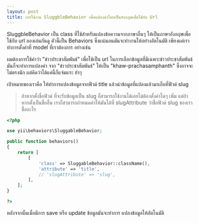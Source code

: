 ```yaml
---
layout: post
title: การใช้งาน SluggbleBehavior เพื่อแปลงคำไทยเป็นอังกฤษเพื่อใช้กับ Url
---
```


SluggbleBehavior เป็น class ที่ใช้สำหรับแปลงข้อความจากภาษาอื่นๆ ให้เป็นภาษาอังกฤษเพื่อใช้กับ url ลองเล่นกันดู
ตัวนี้เป็น Behaviors ซึ่งแน่นอนมันจะทำงานให้อย่างอัตโนมัติ เพียงแค่เราทำการตั้งค่าที่ model ที่เราต้องการ อย่างเช่น

ผมต้องการใช้คำว่า "ข่าวประชาสัมพันธ์"  เพื่อใช้เป็น url ในการเลือกข้อมูลที่มีเฉพาะข่าวประชาสัมพันธ์ มันก็จะทำการแปลงคำ จาก  "ข่าวประชาสัมพันธ์" ให้เป็น "khaw-prachasamphanth" ซึ่งอาจจะไม่ตรงนัก แต่คิดว่าได้แค่นี้ก็แจ่มแระ ฮ่าๆ

เป้าหมายของเราคือ ให้ทำการแปลงข้อมูลจากฟิวด์ title แล้วนำข้อมูลที่แปลงแล้วมาเก็บที่ฟิวด์ slug

>ถ้าหากตั้งชื่อฟิวด์ ที่จะรับข้อมูลเป็น slug ก็สามารถใช้งานได้เลยไม่ต้องตั้งค่าใดๆ เพิ่ม แต่ถ้าหากตั้งเป็นชื่ออื่น   เราก็สามารถกำหนดค่าให้มันได้ที่ slugAttribute ว่าชื่อฟิวด์ slug ของเราชื่ออะไร

```php
<?php

use yii\behaviors\SluggableBehavior;

public function behaviors()
{
    return [
        [
            'class' => SluggableBehavior::className(),
            'attribute' => 'title',
            // 'slugAttribute' => 'slug',
        ],
    ];
}

?>
```

หลังจากนั้นเมื่อมีการ save หรือ update ข้อมูลมันจะทำการ แปลงข้อมูลให้อัตโนมัติ
